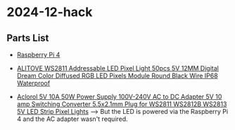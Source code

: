 # 2024-12-hack

## Parts List

- [Raspberry Pi 4](https://www.raspberrypi.com/products/raspberry-pi-4-model-b/)

- [ALITOVE WS2811 Addressable LED Pixel Light 50pcs 5V 12MM Digital Dream Color Diffused RGB LED Pixels Module Round Black Wire IP68 Waterproof](https://www.amazon.com/dp/B06XD72LYM)

- [Aclorol 5V 10A 50W Power Supply 100V-240V AC to DC Adapter 5V 10 amp Switching Converter 5.5x2.1mm Plug for WS2811 WS2812B WS2813 5V LED Strip Pixel Lights](https://www.amazon.com/gp/product/B07CMM2BBR)
  --> But the LED is powered via the Raspberry Pi 4 and the AC adapter wasn't required.
